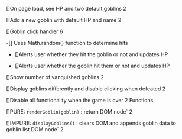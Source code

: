[]On page load, see HP and two default goblins 2

[]Add a new goblin with default HP and name 2

[]Goblin click handler 6

-[] Uses Math.random() function to determine hits

-   []Alerts user whether they hit the goblin or not and updates HP

-   []Alerts user whether the goblin hit them or not and updates HP

[]Show number of vanquished goblins 2

[]Display goblins differently and disable clicking when defeated 2

[]Disable all functionality when the game is over 2
Functions

[]PURE: `renderGoblin(goblin)` : return DOM node` 2

[]IMPURE: `displayGoblins()` : clears DOM and appends goblin data to goblin list DOM node` 2
